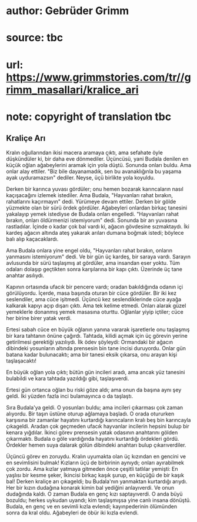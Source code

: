 # author: Gebrüder Grimm
# source: tbc
# url: https://www.grimmstories.com/tr//grimm_masallari/kralice_ari
# note: copyright of translation tbc

## Kraliçe Arı 

Kralın oğullarından ikisi macera aramaya çıktı, ama sefahate öyle
düşkündüler ki, bir daha eve dönmediler. Üçüncüsü, yani Budala denilen
en küçük oğlan ağabeylerini aramak için yola düştü. Sonunda onları
buldu. Ama onlar alay ettiler. "Biz bile dayanamadık, sen bu
avanaklığınla bu yaşama ayak uyduramazsın" dediler. Neyse, üçü birlikte
yola koyuldu.

Derken bir karınca yuvası gördüler; onu hemen bozarak karıncaların nasıl
kaçışacağını izlemek istediler. Ama Budala, "Hayvanları rahat bırakın,
rahatlarını kaçırmayın" dedi. Yürümeye devam ettiler. Derken bir gölde
yüzmekte olan bir sürü ördek gördüler. Ağabeyleri onlardan birkaç
tanesini yakalayıp yemek istediyse de Budala onları engelledi.
"Hayvanları rahat bırakın, onları öldürmenizi istemiyorum" dedi.
Sonunda bir arı yuvasına rastladılar. İçinde o kadar çok bal vardı ki,
ağacın gövdesine sızmaktaydı. İki kardeş ağacın altında ateş yakarak
arıları dumana boğmak istedi; böylece balı alıp kaçacaklardı.

Ama Budala onlara yine engel oldu, "Hayvanları rahat bırakın, onların
yanmasını istemiyorum" dedi. Ve bir gün üç kardeş, bir saraya vardı.
Sarayın avlusunda bir sürü taşlaşmış at gördüler, ama insandan eser
yoktu. Tüm odaları dolaşıp geçtikten sonra karşılarına bir kapı çıktı.
Üzerinde üç tane anahtar asılıydı.

Kapının ortasında ufacık bir pencere vardı; oradan bakıldığında odanın
içi görülüyordu. İçerde, masa başında oturan bir cüce gördüler. Bir iki
kez seslendiler, ama cüce işitmedi. Üçüncü kez seslendiklerinde cüce
ayağa kalkarak kapıyı açıp dışarı çıktı. Ama tek kelime etmedi. Onları
alarak güzel yemeklerle donanmış yemek masasına oturttu. Oğlanlar yiyip
içtiler; cüce her birine birer yatak verdi.

Ertesi sabah cüce en büyük oğlanın yanına vararak işaretlerle onu
taşlaşmış bir kara tahtanın önüne çağırdı. Tahtada, kilidi açmak için üç
görevin yerine getirilmesi gerektiği yazılıydı. İlk ödev şöyleydi:
Ormandaki bir ağacın dibindeki yosunların altında prensesin bin tane
incisi duruyordu. Onlar gün batana kadar bulunacaktı; ama bir tanesi
eksik çıkarsa, onu arayan kişi taşlaşacaktı!

En büyük oğlan yola çıktı; bütün gün incileri aradı, ama ancak yüz
tanesini bulabildi ve kara tahtada yazıldığı gibi, taşlaşıverdi.

Ertesi gün ortanca oğlan bu riski göze aldı; ama onun da başına aynı şey
geldi. İki yüzden fazla inci bulamayınca o da taşlaştı.

Sıra Budala'ya geldi. O yosunları buldu; ama incileri çıkarması çok
zaman alıyordu. Bir taşın üstüne oturup ağlamaya başladı. O orada
otururken karşısına bir zamanlar hayatını kurtardığı karıncaların kralı
beş bin karıncayla çıkageldi. Aradan çok geçmeden ufacık hayvanlar
incilerin hepsini bulup bir kenara yığdılar. İkinci görev prensesin
yatak odasının anahtarını gölden çıkarmaktı. Budala o göle vardığında
hayatını kurtardığı ördekleri gördü. Ördekler hemen suya dalarak gölün
dibindeki anahtarı bulup çıkarıverdiler.

Üçüncü görev en zoruydu. Kralın uyumakta olan üç kızından en gencini ve
en sevimlisini bulmak! Kızların üçü de birbirinin aynıydı; onları
ayırabilmek çok zordu. Ama kızlar yatmaya gitmeden önce çeşitli tatlılar
yemişti: En yaşlısı bir kesme şeker, İkincisi birkaç kaşık şurup, en
küçüğü de bir kaşık bal! Derken kraliçe arı çıkageldi; bu Budala'nın
yanmaktan kurtardığı arıydı. Her bir kızın dudağına konarak kimin bal
yediğini anlayıverdi. Ve onun dudağında kaldı. O zaman Budala en genç
kızı saptayıverdi. O anda büyü bozuldu; herkes uykudan uyandı; kim
taşlaşmışsa yine canlı insana dönüştü. Budala, en genç ve en sevimli
kızla evlendi; kayınpederinin ölümünden sonra da kral oldu. Ağabeyleri
de öbür iki kızla evlendi.
